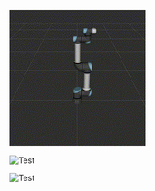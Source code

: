 ![HI!](https://github.com/Lawrytime/RoboDiffuse/blob/main/assets/Ground%20Truth%20Samples/Waving%20Hello.gif)


![Test]()

![Test]()
